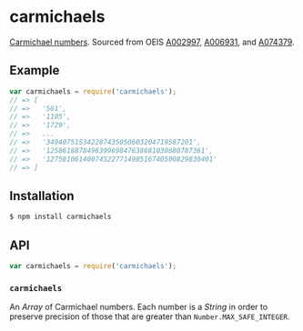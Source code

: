# carmichaels

[Carmichael numbers](https://en.wikipedia.org/wiki/Carmichael_number). Sourced
from OEIS [A002997][], [A006931][], and [A074379][].

## Example

``` javascript
var carmichaels = require('carmichaels');
// => [
// =>   '561',
// =>   '1105',
// =>   '1729',
// =>   ...
// =>   '349407515342287435050603204719587201',
// =>   '125861887849639969847638681038680787361',
// =>   '12758106140074522771498516740500829830401'
// => ]
```

## Installation

``` bash
$ npm install carmichaels
```

## API

``` javascript
var carmichaels = require('carmichaels');
```

### `carmichaels`

An _Array_ of Carmichael numbers. Each number is a _String_ in order to preserve
precision of those that are greater than `Number.MAX_SAFE_INTEGER`.


   [A002997]: https://oeis.org/A002997
   [A006931]: https://oeis.org/A006931
   [A074379]: https://oeis.org/A074379